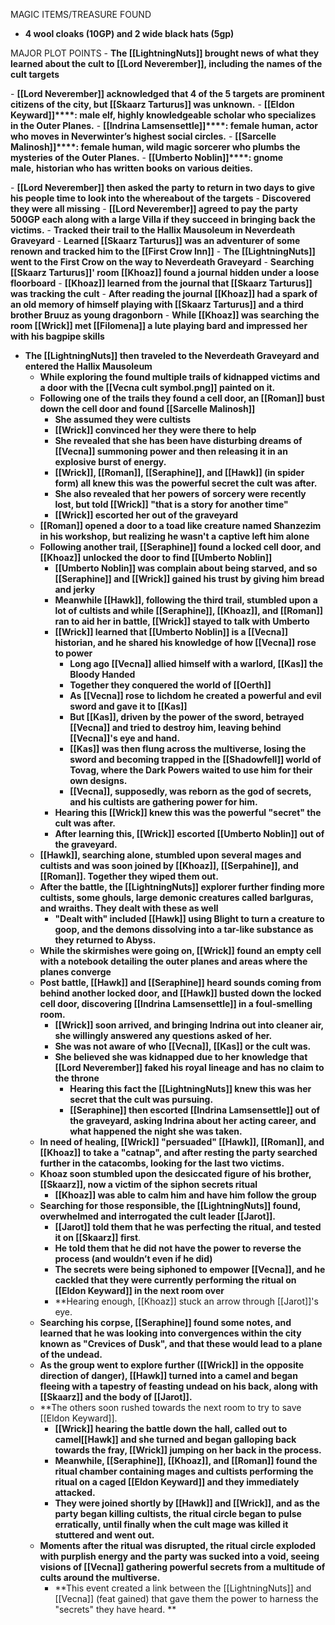 MAGIC ITEMS/TREASURE FOUND
- **4 wool cloaks (10GP) and 2 wide black hats (5gp)**

MAJOR PLOT POINTS
- **The [[LightningNuts]] brought news of what they learned about the cult to [[Lord Neverember]], including the names of the cult targets**

- **[[Lord Neverember]] acknowledged that 4 of the 5 targets are prominent citizens of the city, but [[Skaarz Tarturus]] was unknown.**
	- **[[Eldon Keyward]]****: male elf, highly knowledgeable scholar who specializes in the Outer Planes.**
	- **[[Indrina Lamsensettle]]****: female human, actor who moves in Neverwinter’s highest social circles.**
	- **[[Sarcelle Malinosh]]****: female human, wild magic sorcerer who plumbs the mysteries of the Outer Planes.**
	- **[[Umberto Noblin]]****: gnome male, historian who has written books on various deities.**

- **[[Lord Neverember]] then asked the party to return in two days to give his people time to look into the whereabout of the targets**
	- **Discovered they were all missing**
		- **[[Lord Neverember]] agreed to pay the party 500GP each along with a large Villa if they succeed in bringing back the victims.**
	- **Tracked their trail to the Hallix Mausoleum in Neverdeath Graveyard**
	- **Learned [[Skaarz Tarturus]] was an adventurer of some renown and tracked him to the [[First Crow Inn]]**
		- **The [[LightningNuts]] went to the First Crow on the way to Neverdeath Graveyard** 
		- **Searching [[Skaarz Tarturus]]' room [[Khoaz]] found a journal hidden under a loose floorboard**
			- **[[Khoaz]] learned from the journal that [[Skaarz Tarturus]] was tracking the cult**
			- **After reading the journal [[Khoaz]] had a spark of an old memory of himself playing with [[Skaarz Tarturus]] and a third brother Bruuz as young dragonborn**
	- **While [[Khoaz]] was searching the room [[Wrick]] met [[Filomena]] a lute playing bard and impressed her with his bagpipe skills**

- **The [[LightningNuts]] then traveled to the Neverdeath Graveyard and entered the Hallix Mausoleum**
	- **While exploring the found multiple trails of kidnapped victims and a door with the [[Vecna cult symbol.png]] painted on it.**
	- **Following one of the trails they found a cell door, an [[Roman]] bust down the cell door and found [[Sarcelle Malinosh]]**
		- **She assumed they were cultists**
		- **[[Wrick]] convinced her they were there to help**
		- **She revealed that she has been have disturbing dreams of [[Vecna]] summoning power and then releasing it in an explosive burst of energy.**
		- **[[Wrick]], [[Roman]], [[Seraphine]], and [[Hawk]] (in spider form) all knew this was the powerful secret the cult was after.**
		- **She also revealed that her powers of sorcery were recently lost, but told [[Wrick]] "that is a story for another time"**
		- **[[Wrick]] escorted her out of the graveyard** 
	- **[[Roman]] opened a door to a toad like creature named Shanzezim in his workshop, but realizing he wasn't a captive left him alone**
	- **Following another trail, [[Seraphine]] found a locked cell door, and [[Khoaz]] unlocked the door to find [[Umberto Noblin]]**
		- **[[Umberto Noblin]] was complain about being starved, and so [[Seraphine]] and [[Wrick]] gained his trust by giving him bread and jerky**
		- **Meanwhile [[Hawk]], following the third trail, stumbled upon a lot of cultists and while [[Seraphine]], [[Khoaz]], and [[Roman]] ran to aid her in battle, [[Wrick]] stayed to talk with Umberto**
		- **[[Wrick]] learned that [[Umberto Noblin]] is a [[Vecna]] historian, and he shared his knowledge of how [[Vecna]] rose to power**
			- **Long ago [[Vecna]] allied himself with a warlord, [[Kas]] the Bloody Handed**
			- **Together they conquered the world of [[Oerth]]**
			- **As [[Vecna]] rose to lichdom he created a powerful and evil sword and gave it to [[Kas]]**
			- **But [[Kas]], driven by the power of the sword, betrayed [[Vecna]] and tried to destroy him, leaving behind [[Vecna]]'s eye and hand.**
			- **[[Kas]] was then flung across the multiverse, losing the sword and becoming trapped in the [[Shadowfell]] world of Tovag, where the Dark Powers waited to use him for their own designs.**
			- **[[Vecna]], supposedly, was reborn as the god of secrets, and his cultists are gathering power for him.**
		- **Hearing this [[Wrick]] knew this was the powerful "secret" the cult was after.**
		- **After learning this, [[Wrick]] escorted [[Umberto Noblin]] out of the graveyard.**
	- **[[Hawk]], searching alone, stumbled upon several mages and cultists and was soon joined by [[Khoaz]], [[Serpahine]], and [[Roman]]. Together they wiped them out.**
	- **After the battle, the [[LightningNuts]] explorer further finding more cultists, some ghouls, large demonic creatures called barlguras, and wraiths. They dealt with these as well**
		- **"Dealt with" included [[Hawk]] using Blight to turn a creature to goop, and the demons dissolving into a tar-like substance as they returned to Abyss.**
	- **While the skirmishes were going on, [[Wrick]] found an empty cell with a notebook detailing the outer planes and areas where the planes converge**
	- **Post battle, [[Hawk]] and [[Seraphine]] heard sounds coming from behind another locked door, and [[Hawk]] busted down the locked cell door, discovering [[Indrina Lamsensettle]] in a foul-smelling room.**
		- **[[Wrick]] soon arrived, and bringing Indrina out into cleaner air, she willingly answered any questions asked of her.** 
		- **She was not aware of who [[Vecna]], [[Kas]] or the cult was.**
		- **She believed she was kidnapped due to her knowledge that [[Lord Neverember]] faked his royal lineage and has no claim to the throne**
			- **Hearing this fact the [[LightningNuts]] knew this was her secret that the cult was pursuing.**
			- **[[Seraphine]] then escorted [[Indrina Lamsensettle]] out of the graveyard, asking Indrina about her acting career, and what happened the night she was taken.**
	- **In need of healing, [[Wrick]] "persuaded" [[Hawk]], [[Roman]], and [[Khoaz]] to take a "catnap", and after resting the party searched further in the catacombs, looking for the last two victims.**
	- **Khoaz soon stumbled upon the desiccated figure of his brother, [[Skaarz]], now a victim of the siphon secrets ritual**
		- **[[Khoaz]] was able to calm him and have him follow the group**
	- **Searching for those responsible, the [[LightningNuts]] found, overwhelmed and interrogated the cult leader [[Jarot]].**
		- **[[Jarot]] told them that he was perfecting the ritual, and tested it on [[Skaarz]] first**.
		- **He told them that he did not have the power to reverse the process (and wouldn’t even if he did)**
		- **The secrets were being siphoned to empower [[Vecna]], and he cackled that they were currently performing the ritual on [[Eldon Keyward]] in the next room over**
		- **Hearing enough, [[Khoaz]] stuck an arrow through [[Jarot]]'s eye.
	- **Searching his corpse, [[Seraphine]] found some notes, and learned that he was looking into convergences within the city known as "Crevices of Dusk", and that these would lead to a plane of the undead.**
	- **As the group went to explore further ([[Wrick]] in the opposite direction of danger), [[Hawk]] turned into a camel and began fleeing with a tapestry of feasting undead on his back, along with [[Skaarz]] and the body of [[Jarot]].**
	- **The others soon rushed towards the next room to try to save [[Eldon Keyward]].   
		- **[[Wrick]] hearing the battle down the hall, called out to camel[[Hawk]] and she turned and began galloping back towards the fray, [[Wrick]] jumping on her back in the process.**
		- **Meanwhile, [[Seraphine]], [[Khoaz]], and [[Roman]] found the ritual chamber containing mages and cultists performing the ritual on a caged [[Eldon Keyward]] and they immediately attacked.**
		- **They were joined shortly by [[Hawk]] and [[Wrick]], and as the party began killing cultists, the ritual circle began to pulse erratically, until finally when the cult mage was killed it stuttered and went out.**
	- **Moments after the ritual was disrupted, the ritual circle exploded with purplish energy and the party was sucked into a void, seeing visions of [[Vecna]] gathering powerful secrets from a multitude of cults around the multiverse.**
		- **This event created a link between the [[LightningNuts]] and [[Vecna]] (feat gained) that gave them the power to harness the "secrets" they have heard. **
